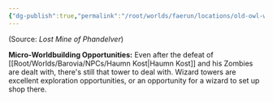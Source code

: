 ```yaml
---
{"dg-publish":true,"permalink":"/root/worlds/faerun/locations/old-owl-well/"}
---
```



(Source: *Lost Mine of Phandelver*)

**Micro-Worldbuilding Opportunities:** Even after the defeat of [[Root/Worlds/Barovia/NPCs/Haumn Kost\|Haumn Kost]] and his Zombies are dealt with, there's still that tower to deal with. Wizard towers are excellent exploration opportunities, or an opportunity for a wizard to set up shop there.
